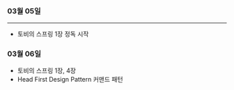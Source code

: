 ### 03월 05일
---
 - 토비의 스프링 1장 정독 시작

 ### 03월 06일
  - 토비의 스프링 1장, 4장
  - Head First Design Pattern 커맨드 패턴